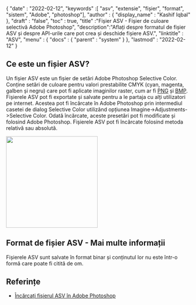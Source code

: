 {
  "date" : "2022-02-12",
  "keywords" :[ "asv", "extensie", "fișier", "format", "sistem", "Adobe", "photoshop"],
  "author" : {
    "display_name" : "Kashif Iqbal"
},
  "draft" : "false",
  "toc" : true,
  "title" :"Fișier ASV - Fișier de culoare selectivă Adobe Photoshop",
  "description":"Aflați despre formatul de fișier ASV și despre API-urile care pot crea și deschide fișiere ASV.",
  "linktitle" : "ASV",
  "menu" : {
    "docs" : {
      "parent" : "system"
}
},
  "lastmod" : "2022-02-12"
}

## Ce este un fișier ASV?

Un fișier ASV este un fișier de setări Adobe Photoshop Selective Color. Conține setări de culoare pentru valori prestabilite CMYK (cyan, magenta, galben și negru) care pot fi aplicate imaginilor raster, cum ar fi [PNG](/ro/image/png/) și [BMP](/ro/image/bmp/). Fișierele ASV pot fi exportate și salvate pentru a le partaja cu alți utilizatori pe internet. Acestea pot fi încărcate în Adobe Photoshop prin intermediul casetei de dialog Selective Color utilizând opțiunea Imagine->Adjustments->Selective Color. Odată încărcate, aceste presetări pot fi modificate și folosind Adobe Photoshop. Fișierele ASV pot fi încărcate folosind
metoda relativă sau absolută.

[<img src="asv.png" width="250"/> ](../asv.png)

## Format de fișier ASV - Mai multe informații

Fișierele ASV sunt salvate în format binar și conținutul lor nu este într-o formă care poate fi citită de om.

## Referințe

* [Încărcați fișierul ASV în Adobe Photoshop](https://community.adobe.com/t5/photoshop-ecosystem-discussions/photoshop-asv-file-preset-wont-open/m-p/12587356)

